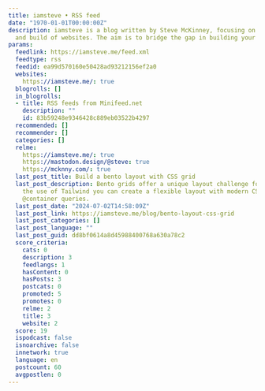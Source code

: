 ```yaml
---
title: iamsteve • RSS feed
date: "1970-01-01T00:00:00Z"
description: iamsteve is a blog written by Steve McKinney, focusing on the design
  and build of websites. The aim is to bridge the gap in building your design.
params:
  feedlink: https://iamsteve.me/feed.xml
  feedtype: rss
  feedid: ea99d570160e50428ad93212156ef2a0
  websites:
    https://iamsteve.me/: true
  blogrolls: []
  in_blogrolls:
  - title: RSS feeds from Minifeed.net
    description: ""
    id: 83b59248e9346428c889eb03522b4297
  recommended: []
  recommender: []
  categories: []
  relme:
    https://iamsteve.me/: true
    https://mastodon.design/@steve: true
    https://mcknny.com/: true
  last_post_title: Build a bento layout with CSS grid
  last_post_description: Bento grids offer a unique layout challenge for CSS. With
    the use of Tailwind you can create a flexible layout with modern CSS grid and
    @container queries.
  last_post_date: "2024-07-02T14:58:09Z"
  last_post_link: https://iamsteve.me/blog/bento-layout-css-grid
  last_post_categories: []
  last_post_language: ""
  last_post_guid: dd8bf0614a8d45988400768a630a78c2
  score_criteria:
    cats: 0
    description: 3
    feedlangs: 1
    hasContent: 0
    hasPosts: 3
    postcats: 0
    promoted: 5
    promotes: 0
    relme: 2
    title: 3
    website: 2
  score: 19
  ispodcast: false
  isnoarchive: false
  innetwork: true
  language: en
  postcount: 60
  avgpostlen: 0
---
```


